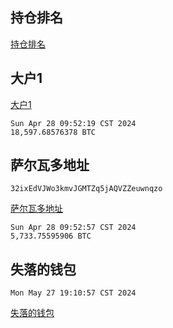## 持仓排名
[持仓排名](https://www.coincarp.com/zh-tw/currencies/bitcoin/richlist/)

## 大户1
[大户1](https://bitinfocharts.com/bitcoin/address/bc1qtrxc0use4hlm7fl0j6t37z7qlwl5eppj8lywz6)
```
Sun Apr 28 09:52:19 CST 2024
18,597.68576378 BTC
```

## 萨尔瓦多地址
```
32ixEdVJWo3kmvJGMTZq5jAQVZZeuwnqzo
```
[萨尔瓦多地址](https://bitinfocharts.com/bitcoin/address/32ixEdVJWo3kmvJGMTZq5jAQVZZeuwnqzo)
```
Sun Apr 28 09:52:57 CST 2024
5,733.75595906 BTC
```

## 失落的钱包
```
Mon May 27 19:10:57 CST 2024
```
[失落的钱包](https://bitinfocharts.com/bitcoin/address/18eY9oWL2mkXCL1VVwPme2NMmAVhX6EfyM)